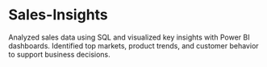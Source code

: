 # Sales-Insights
Analyzed sales data using SQL and visualized key insights with Power BI dashboards. Identified top markets, product trends, and customer behavior to support business decisions.
